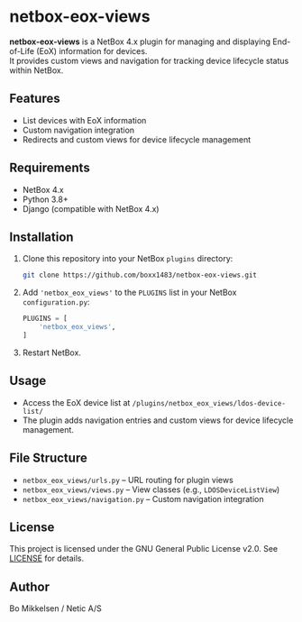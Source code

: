 # netbox-eox-views

**netbox-eox-views** is a NetBox 4.x plugin for managing and displaying End-of-Life (EoX) information for devices.  
It provides custom views and navigation for tracking device lifecycle status within NetBox.

## Features

- List devices with EoX information
- Custom navigation integration
- Redirects and custom views for device lifecycle management

## Requirements

- NetBox 4.x
- Python 3.8+
- Django (compatible with NetBox 4.x)

## Installation

1. Clone this repository into your NetBox `plugins` directory:

    ```sh
    git clone https://github.com/boxx1483/netbox-eox-views.git
    ```

2. Add `'netbox_eox_views'` to the `PLUGINS` list in your NetBox `configuration.py`:

    ```python
    PLUGINS = [
        'netbox_eox_views',
    ]
    ```

3. Restart NetBox.

## Usage

- Access the EoX device list at `/plugins/netbox_eox_views/ldos-device-list/`
- The plugin adds navigation entries and custom views for device lifecycle management.

## File Structure

- `netbox_eox_views/urls.py` – URL routing for plugin views
- `netbox_eox_views/views.py` – View classes (e.g., `LDOSDeviceListView`)
- `netbox_eox_views/navigation.py` – Custom navigation integration

## License

This project is licensed under the GNU General Public License v2.0. See [LICENSE](LICENSE) for details.

## Author

Bo Mikkelsen / Netic A/S
